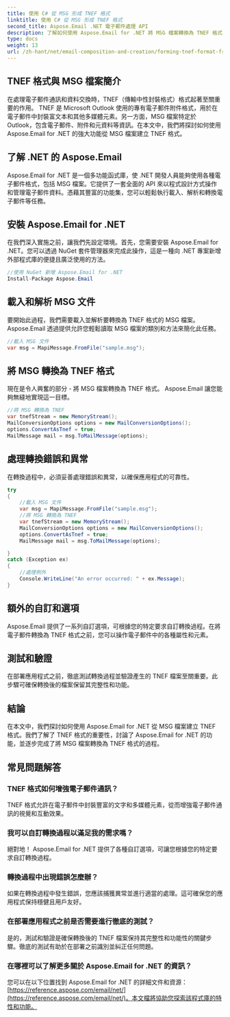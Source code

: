 ```yaml
---
title: 使用 C# 從 MSG 形成 TNEF 格式
linktitle: 使用 C# 從 MSG 形成 TNEF 格式
second_title: Aspose.Email .NET 電子郵件處理 API
description: 了解如何使用 Aspose.Email for .NET 將 MSG 檔案轉換為 TNEF 格式。無縫創建豐富的電子郵件內容。
type: docs
weight: 13
url: /zh-hant/net/email-composition-and-creation/forming-tnef-format-from-msg-with-csharp/
---
```


##  TNEF 格式與 MSG 檔案簡介

在處理電子郵件通訊和資料交換時，TNEF（傳輸中性封裝格式）格式起著至關重要的作用。 TNEF 是 Microsoft Outlook 使用的專有電子郵件附件格式，用於在電子郵件中封裝富文本和其他多媒體元素。另一方面，MSG 檔案特定於 Outlook，包含電子郵件、附件和元資料等資訊。在本文中，我們將探討如何使用 Aspose.Email for .NET 的強大功能從 MSG 檔案建立 TNEF 格式。

##  了解 .NET 的 Aspose.Email

Aspose.Email for .NET 是一個多功能函式庫，使 .NET 開發人員能夠使用各種電子郵件格式，包括 MSG 檔案。它提供了一套全面的 API 來以程式設計方式操作和管理電子郵件資料。憑藉其豐富的功能集，您可以輕鬆執行載入、解析和轉換電子郵件等任務。

##  安裝 Aspose.Email for .NET

在我們深入實施之前，讓我們先設定環境。首先，您需要安裝 Aspose.Email for .NET。您可以透過 NuGet 套件管理器來完成此操作，這是一種向 .NET 專案新增外部程式庫的便捷且廣泛使用的方法。

```csharp
//使用 NuGet 新增 Aspose.Email for .NET
Install-Package Aspose.Email
```

##  載入和解析 MSG 文件

要開始此過程，我們需要載入並解析要轉換為 TNEF 格式的 MSG 檔案。 Aspose.Email 透過提供允許您輕鬆讀取 MSG 檔案的類別和方法來簡化此任務。

```csharp
//載入 MSG 文件
var msg = MapiMessage.FromFile("sample.msg");
```

##  將 MSG 轉換為 TNEF 格式

現在是令人興奮的部分 - 將 MSG 檔案轉換為 TNEF 格式。 Aspose.Email 讓您能夠無縫地實現這一目標。

```csharp
//將 MSG 轉換為 TNEF
var tnefStream = new MemoryStream();
MailConversionOptions options = new MailConversionOptions();
options.ConvertAsTnef = true;
MailMessage mail = msg.ToMailMessage(options);
```

##  處理轉換錯誤和異常

在轉換過程中，必須妥善處理錯誤和異常，以確保應用程式的可靠性。

```csharp
try
{
	//載入 MSG 文件
	var msg = MapiMessage.FromFile("sample.msg");
	//將 MSG 轉換為 TNEF
	var tnefStream = new MemoryStream();
	MailConversionOptions options = new MailConversionOptions();
	options.ConvertAsTnef = true;
	MailMessage mail = msg.ToMailMessage(options);

}
catch (Exception ex)
{
    //處理例外
    Console.WriteLine("An error occurred: " + ex.Message);
}
```

##  額外的自訂和選項

Aspose.Email 提供了一系列自訂選項，可根據您的特定要求自訂轉換過程。在將電子郵件轉換為 TNEF 格式之前，您可以操作電子郵件中的各種屬性和元素。

##  測試和驗證

在部署應用程式之前，徹底測試轉換過程並驗證產生的 TNEF 檔案至關重要。此步驟可確保轉換後的檔案保留其完整性和功能。

##  結論

在本文中，我們探討如何使用 Aspose.Email for .NET 從 MSG 檔案建立 TNEF 格式。我們了解了 TNEF 格式的重要性，討論了 Aspose.Email for .NET 的功能，並逐步完成了將 MSG 檔案轉換為 TNEF 格式的過程。

## 常見問題解答

### TNEF 格式如何增強電子郵件通訊？

TNEF 格式允許在電子郵件中封裝豐富的文字和多媒體元素，從而增強電子郵件通訊的視覺和互動效果。

### 我可以自訂轉換過程以滿足我的需求嗎？

絕對地！ Aspose.Email for .NET 提供了各種自訂選項，可讓您根據您的特定要求自訂轉換過程。

### 轉換過程中出現錯誤怎麼辦？

如果在轉換過程中發生錯誤，您應該捕獲異常並進行適當的處理。這可確保您的應用程式保持穩健且用戶友好。

### 在部署應用程式之前是否需要進行徹底的測試？

是的，測試和驗證是確保轉換後的 TNEF 檔案保持其完整性和功能性的關鍵步驟。徹底的測試有助於在部署之前識別並糾正任何問題。

### 在哪裡可以了解更多關於 Aspose.Email for .NET 的資訊？

您可以在以下位置找到 Aspose.Email for .NET 的詳細文件和資源：[https://reference.aspose.com/email/net/](https://reference.aspose.com/email/net/)。本文檔將協助您探索該程式庫的特性和功能。